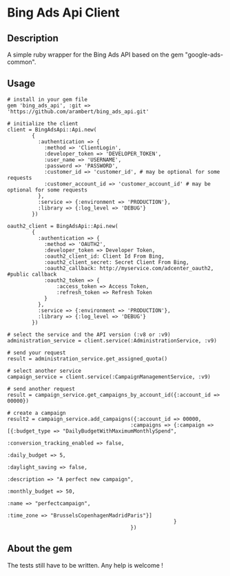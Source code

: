 Bing Ads Api Client
=============

Description
-------------
A simple ruby wrapper for the Bing Ads API based on the gem "google-ads-common".

Usage
-------------

    # install in your gem file
    gem 'bing_ads_api', :git => 'https://github.com/arambert/bing_ads_api.git'

    # initialize the client
    client = BingAdsApi::Api.new(
            {
              :authentication => {
                :method => 'ClientLogin',
                :developer_token => 'DEVELOPER_TOKEN',
                :user_name => 'USERNAME',
                :password => 'PASSWORD',
                :customer_id => 'customer_id', # may be optional for some requests
                :customer_account_id => 'customer_account_id' # may be optional for some requests
              },
              :service => {:environment => 'PRODUCTION'},
              :library => {:log_level => 'DEBUG'}
            })
            
    oauth2_client = BingAdsApi::Api.new(
            {
              :authentication => {
                :method => 'OAUTH2',
                :developer_token => Developer Token,
                :oauth2_client_id: Client Id From Bing,
                :oauth2_client_secret: Secret Client From Bing,
                :oauth2_callback: http://myservice.com/adcenter_oauth2, #public callback
                :oauth2_token => {
                    :access_token => Access Token,
                    :refresh_token => Refresh Token
                }
              },
              :service => {:environment => 'PRODUCTION'},
              :library => {:log_level => 'DEBUG'}
            })     

    # select the service and the API version (:v8 or :v9)
    administration_service = client.service(:AdministrationService, :v9)

    # send your request
    result = administration_service.get_assigned_quota()

    # select another service
    campaign_service = client.service(:CampaignManagementService, :v9)

    # send another request
    result = campaign_service.get_campaigns_by_account_id({:account_id => 00000})

    # create a campaign
    result2 = campaign_service.add_campaigns({:account_id => 00000,
                                            :campaigns => {:campaign => [{:budget_type => "DailyBudgetWithMaximumMonthlySpend",
                                                                          :conversion_tracking_enabled => false,
                                                                          :daily_budget => 5,
                                                                          :daylight_saving => false,
                                                                          :description => "A perfect new campaign",
                                                                          :monthly_budget => 50,
                                                                          :name => "perfectcampaign",
                                                                          :time_zone => "BrusselsCopenhagenMadridParis"}]
                                                          }
                                            })

About the gem
-------------
The tests still have to be written.
Any help is welcome !
